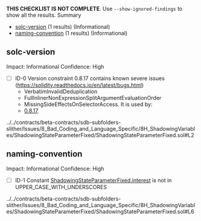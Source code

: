 **THIS CHECKLIST IS NOT COMPLETE**. Use `--show-ignored-findings` to show all the results.
Summary
 - [solc-version](#solc-version) (1 results) (Informational)
 - [naming-convention](#naming-convention) (1 results) (Informational)
## solc-version
Impact: Informational
Confidence: High
 - [ ] ID-0
Version constraint 0.8.17 contains known severe issues (https://solidity.readthedocs.io/en/latest/bugs.html)
	- VerbatimInvalidDeduplication
	- FullInlinerNonExpressionSplitArgumentEvaluationOrder
	- MissingSideEffectsOnSelectorAccess.
It is used by:
	- [0.8.17](../../contracts/beta-contracts/sdb-subfolders-slither/Issues/8_Bad_Coding_and_Language_Specific/8H_ShadowingVariables/ShadowingStateParameterFixed/ShadowingStateParameterFixed.sol#L2)

../../contracts/beta-contracts/sdb-subfolders-slither/Issues/8_Bad_Coding_and_Language_Specific/8H_ShadowingVariables/ShadowingStateParameterFixed/ShadowingStateParameterFixed.sol#L2


## naming-convention
Impact: Informational
Confidence: High
 - [ ] ID-1
Constant [ShadowingStateParameterFixed.interest](../../contracts/beta-contracts/sdb-subfolders-slither/Issues/8_Bad_Coding_and_Language_Specific/8H_ShadowingVariables/ShadowingStateParameterFixed/ShadowingStateParameterFixed.sol#L6) is not in UPPER_CASE_WITH_UNDERSCORES

../../contracts/beta-contracts/sdb-subfolders-slither/Issues/8_Bad_Coding_and_Language_Specific/8H_ShadowingVariables/ShadowingStateParameterFixed/ShadowingStateParameterFixed.sol#L6


